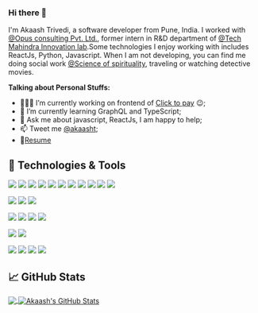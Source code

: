 ### Hi there 👋

I'm Akaash Trivedi, a software developer from Pune, India. I worked with [@Opus consulting Pvt. Ltd.](https://www.opusconsulting.com/), former intern in R&D department of [@Tech Mahindra Innovation lab](https://www.techmahindra.com/en-in/innovation/makers-lab/).Some technologies I enjoy working with includes ReactJs, Python, Javascript.  When I am not developing, you can find me doing social work [@Science of spirituality](https://www.sos.org/), traveling or watching detective movies.

**Talking about Personal Stuffs:**

- 👨🏽‍💻 I’m currently working on frontend of [Click to pay](https://www.emvco.com/emv_insights_post/introducing-the-click-to-pay-icon/) 😉;
- 🌱 I’m currently learning GraphQL and TypeScript; 
- 💬 Ask me about javascript, ReactJs, I am happy to help;
- 📫 Tweet me [@akaasht](https://twitter.com/akaasht);
- 📝[Resume](https://drive.google.com/file/d/1Y6MoczJF4EYAtfqoWTV8cLGD62MSI3ym/view?usp=sharing)

## 🔧 Technologies & Tools
<!-- <img src="https://img.icons8.com/color/48/000000/javascript.png"/>
<img src="https://img.icons8.com/color/48/000000/python.png"/> -->
![](https://img.shields.io/badge/Code-JavaScript-informational?style=plastic&logo=javascript)
![](https://img.shields.io/badge/Code-React-informational?style=flat&logo=react&logoColor=white&color=blue)
![](https://img.shields.io/badge/Code-Redux-informational?style=flat&logo=redux&logoColor=white&color=blue)
![](https://img.shields.io/badge/Code-Node.js-informational?style=flat&logo=node.js&color=blue)
![](https://img.shields.io/badge/Code-HTML5-informational?style=flat&logo=html5&color=blue)
![](https://img.shields.io/badge/Code-CSS3-informational?style=flat&logo=css3&color=blue)
![](https://img.shields.io/badge/Code-Python-informational?style=flat&logo=python)
![](https://img.shields.io/badge/Library-Pandas-informational?style=flat&logo=pandas)
![](https://img.shields.io/badge/Library-Numpy-informational?style=flat&logo=numpy)
![](https://img.shields.io/badge/Framework-django-informational?style=flat&logo=django)
![](https://img.shields.io/badge/Code-Android-informational?style=flat&logo=android)

![](https://img.shields.io/badge/Cloud-AWS-informational?style=flat&logo=amazon-aws&color=green)
![](https://img.shields.io/badge/Cloud-Heroku-informational?style=flat&logo=heroku&color=green)
![](https://img.shields.io/badge/Cloud-Netlify-informational?style=flat&logo=netlify&color=green)

![](https://img.shields.io/badge/Server-jenkins-informational?style=flat&logo=jenkins&color=red)
![](https://img.shields.io/badge/Server-nginx-informational?style=flat&logo=nginx&color=red)
![](https://img.shields.io/badge/Server-apache-informational?style=flat&logo=apache&color=red)
![](https://img.shields.io/badge/Server-sonarqube-informational?style=flat&logo=sonarqube&color=red)

![](https://img.shields.io/badge/VersionControl-GIT-informational?style=flat&logo=git&color=pink)
![](https://img.shields.io/badge/VersionControl-SVN-informational?style=flat&logo=subversion&color=pink)

![](https://img.shields.io/badge/Tool-postman-informational?style=flat&logo=postman&color=yellow)
![](https://img.shields.io/badge/Editor-VScode-informational?style=flat&logo=visual-studio-code&color=yellow)
![](https://img.shields.io/badge/Editor-jupyter-informational?style=flat&logo=jupyter&color=yellow)
![](https://img.shields.io/badge/Editor-AndriodStudio-informational?style=flat&logo=android-studio&color=yellow)



## &#x1f4c8; GitHub Stats
<a href="https://github.com/akaash11/akaash11">
  <img align="center" src="https://github-readme-stats.vercel.app/api/top-langs/?username=akaash11&hide=java&theme=radical" />
</a>

<a href="https://github.com/akaash11/akaash11">
  <img align="center" src="https://github-readme-stats.vercel.app/api?username=akaash11&show_icons=true&hide=stars&line_height=32&count_private=true&theme=radical" alt="Akaash's GitHub Stats" />
</a>

<!--
**akaash11/akaash11** is a ✨ _special_ ✨ repository because its `README.md` (this file) appears on your GitHub profile.

Here are some ideas to get you started:

- 🔭 I’m currently working on ...
- 🌱 I’m currently learning ...
- 👯 I’m looking to collaborate on ...
- 🤔 I’m looking for help with ...
- 💬 Ask me about ...
- 📫 How to reach me: ...
- 😄 Pronouns: ...
- ⚡ Fun fact: ...
-->
